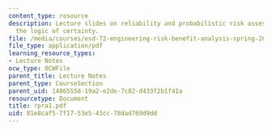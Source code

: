 ```yaml
---
content_type: resource
description: Lecture slides on reliability and probabilistic risk assessment, and
  the logic of certainty.
file: /media/courses/esd-72-engineering-risk-benefit-analysis-spring-2007/81e8caf57f1753e543cc78dad769d9dd_rpra1.pdf
file_type: application/pdf
learning_resource_types:
- Lecture Notes
ocw_type: OCWFile
parent_title: Lecture Notes
parent_type: CourseSection
parent_uid: 14865558-19a2-e2de-7c82-d433f2b1f41a
resourcetype: Document
title: rpra1.pdf
uid: 81e8caf5-7f17-53e5-43cc-78dad769d9dd
---
```

